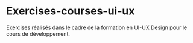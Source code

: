 # Exercises-courses-ui-ux
Exercises réalisés dans le cadre de la formation en UI-UX Design pour le cours de développement.